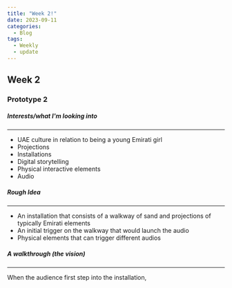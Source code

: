 ```yaml
---
title: "Week 2!"
date: 2023-09-11
categories:
  - Blog
tags:
  - Weekly
  - update
---
```


## Week 2
### Prototype 2

##### Interests/what I'm looking into
------
 - UAE culture in relation to being a young Emirati girl
 - Projections
 - Installations
 - Digital storytelling  
 - Physical interactive elements 
 - Audio

##### Rough Idea
------
 - An installation that consists of a walkway of sand and projections of typically Emirati elements
 - An initial trigger on the walkway that would launch the audio 
 - Physical elements that can trigger different audios 

 ##### A walkthrough (the vision)
 ------

  When the audience first step into the installation, 
